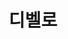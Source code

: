 ---
title: 디벨로
github: suhyunjeon
email: suhyunjun@gmail.com
homepage: 
sns: https://www.facebook.com/womendevel
bio: "죽어버린 열정을, 여개모각코 분들과 함께 살리고 싶습니다. "
cover_image: /images/profile/suhyunjeon.jpg
teams: [1st, 2nd]
---